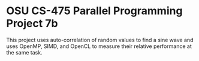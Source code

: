 # OSU CS-475 Parallel Programming Project 7b

This project uses auto-correlation of random values to find a sine wave
and uses OpenMP, SIMD, and OpenCL to measure their relative performance
at the same task.